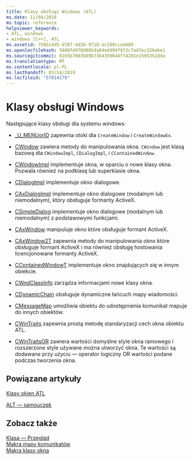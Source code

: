 ```yaml
---
title: Klasy obsługi Windows (ATL)
ms.date: 11/04/2016
ms.topic: reference
helpviewer_keywords:
- ATL, windows
- windows [C++], ATL
ms.assetid: 750b14d5-d787-4d2b-9728-ac199ccad489
ms.openlocfilehash: 5880fd970d885da84edd94f9f2c7a47ec326ebe1
ms.sourcegitcommit: 8105b7003b89b73b4359644ff4281e1595352dda
ms.translationtype: MT
ms.contentlocale: pl-PL
ms.lasthandoff: 03/14/2019
ms.locfileid: "57814179"
---
```

# <a name="windows-support-classes"></a>Klasy obsługi Windows

Następujące klasy obsługi dla systemu windows:

- [_U_MENUorID](../atl/reference/u-menuorid-class.md) zapewnia otoki dla `CreateWindow` i `CreateWindowEx`.

- [CWindow](../atl/reference/cwindow-class.md) zawiera metody do manipulowania okna. `CWindow` jest klasą bazową dla `CWindowImpl`, `CDialogImpl`, i `CContainedWindow`.

- [CWindowImpl](../atl/reference/cwindowimpl-class.md) implementuje okna, w oparciu o nowe klasy okna. Pozwala również na podklasę lub superklasie okna.

- [CDialogImpl](../atl/reference/cdialogimpl-class.md) implementuje okno dialogowe.

- [CAxDialogImpl](../atl/reference/caxdialogimpl-class.md) implementuje okno dialogowe (modalnym lub niemodalnym), który obsługuje formanty ActiveX.

- [CSimpleDialog](../atl/reference/csimpledialog-class.md) implementuje okno dialogowe (modalnym lub niemodalnym) z podstawowymi funkcjami.

- [CAxWindow](../atl/reference/caxwindow-class.md) manipuluje okno które obsługuje formant ActiveX.

- [CAxWindow2T](../atl/reference/caxwindow2t-class.md) zapewnia metody do manipulowania okno które obsługuje formant ActiveX i ma również obsługę hostowania licencjonowane formanty ActiveX.

- [CContainedWindowT](../atl/reference/ccontainedwindowt-class.md) implementuje okno znajdujących się w innym obiekcie.

- [CWndClassInfo](../atl/reference/cwndclassinfo-class.md) zarządza informacjami nowe klasy okna.

- [CDynamicChain](../atl/reference/cdynamicchain-class.md) obsługuje dynamiczne łańcuch mapy wiadomości.

- [CMessageMap](../atl/reference/cmessagemap-class.md) umożliwia obiektu do udostępnienia komunikat mapuje do innych obiektów.

- [CWinTraits](../atl/reference/cwintraits-class.md) zapewnia prostą metodę standaryzacji cech okna obiektu ATL.

- [CWinTraitsOR](../atl/reference/cwintraitsor-class.md) zawiera wartości domyślne style okna ramowego i rozszerzone style używane można utworzyć okna. Te wartości są dodawane przy użyciu — operator logiczny OR wartości podane podczas tworzenia okna.

## <a name="related-articles"></a>Powiązane artykuły

[Klasy okien ATL](../atl/atl-window-classes.md)

[ALT — samouczek](../atl/active-template-library-atl-tutorial.md)

## <a name="see-also"></a>Zobacz także

[Klasa — Przegląd](../atl/atl-class-overview.md)<br/>
[Makra mapy komunikatów](../atl/reference/message-map-macros-atl.md)<br/>
[Makra klasy okna](../atl/reference/window-class-macros.md)
